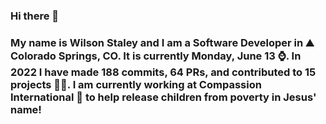 ### Hi there 👋

### My name is Wilson Staley and I am a Software Developer in ⛰ Colorado Springs, CO.  It is currently Monday, June 13 ⌚. In 2022 I have made 188 commits, 64 PRs, and contributed to 15 projects 👨‍💻. I am currently working at Compassion International 🏢 to help release children from poverty in Jesus' name!